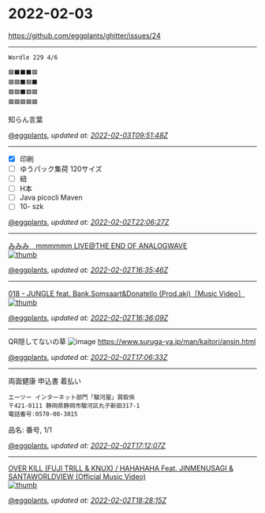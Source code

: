 # 2022-02-03

<https://github.com/eggplants/ghitter/issues/24>

---

```
Wordle 229 4/6

🟩⬛⬛⬛🟩
🟩🟩⬛🟩⬛
🟩🟩⬛🟩🟩
🟩🟩🟩🟩🟩
```

知らん言葉

[@eggplants](https://github.com/eggplants), *updated at: [2022-02-03T09:51:48Z](https://github.com/eggplants/ghitter/issues/24#issue-1122050344)*

---

- [x] 印刷
- [ ] ゆうパック集荷 120サイズ
- [ ] 紐
- [ ] H本
- [ ] Java picocli Maven
- [ ] 10- szk

[@eggplants](https://github.com/eggplants), *updated at: [2022-02-02T22:06:27Z](https://github.com/eggplants/ghitter/issues/24#issuecomment-1028104662)*

---

[みみみ　mmmmmm LIVE@THE END OF ANALOGWAVE<br>![thumb](https://img.youtube.com/vi/iTy-1KawfX0/0.jpg)](http://youtu.be/iTy-1KawfX0)

[@eggplants](https://github.com/eggplants), *updated at: [2022-02-02T16:35:46Z](https://github.com/eggplants/ghitter/issues/24#issuecomment-1028126802)*

---

[018 - JUNGLE feat. Bank.Somsaart&Donatello (Prod.aki)［Music Video］<br>![thumb](https://img.youtube.com/vi/cokDKRD7Vz8/0.jpg)](http://youtu.be/cokDKRD7Vz8)

[@eggplants](https://github.com/eggplants), *updated at: [2022-02-02T16:36:09Z](https://github.com/eggplants/ghitter/issues/24#issuecomment-1028127221)*

---

QR隠してないの草
![image](https://user-images.githubusercontent.com/42153744/152202037-bd1c80de-9e27-46cb-86d7-ca0f8cf81535.png)
https://www.suruga-ya.jp/man/kaitori/ansin.html

[@eggplants](https://github.com/eggplants), *updated at: [2022-02-02T17:06:33Z](https://github.com/eggplants/ghitter/issues/24#issuecomment-1028156578)*

---

両面健康
申込書
着払い

```
エーツー インターネット部門「駿河屋」買取係
〒421-0111 静岡県静岡市駿河区丸子新田317-1
電話番号:0570-00-3015
```


品名: 番号, 1/1


[@eggplants](https://github.com/eggplants), *updated at: [2022-02-02T17:12:07Z](https://github.com/eggplants/ghitter/issues/24#issuecomment-1028162047)*

---

[OVER KILL (FUJI TRILL & KNUX) / HAHAHAHA Feat. JINMENUSAGI & SANTAWORLDVIEW (Official Music Video)<br>![thumb](https://img.youtube.com/vi/Ep0e0sauLTA/0.jpg)](http://youtu.be/Ep0e0sauLTA)

[@eggplants](https://github.com/eggplants), *updated at: [2022-02-02T18:28:15Z](https://github.com/eggplants/ghitter/issues/24#issuecomment-1028231756)*
